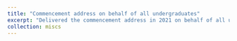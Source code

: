 ```yaml
---
title: "Commencement address on behalf of all undergraduates"
excerpt: "Delivered the commencement address in 2021 on behalf of all undergraduates in HUST. <br/><img src='/images/Commencement.jpg' alt="drawing" width="200">"
collection: miscs
---
```



